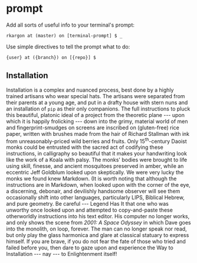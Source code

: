# **prompt**

Add all sorts of useful info to your terminal's prompt:

    rkargon at (master) on [terminal-prompt] $ _

Use simple directives to tell the prompt what to do:

    {user} at ({branch}) on [{repo}] $
    
## Installation
Installation is a complex and nuanced process, best done by a highly trained artisans who wear special hats. The artisans were separated from their parents at a young age, and put in a drafty house with stern nuns and an installation of `pip` as their only companions. The full instructions to pluck this beautiful, platonic ideal of a project from the theoretic plane --- upon which it is happily frolicking --- down into the grimy, material world of men and fingerprint-smudges on screens are inscribed on (gluten-free) rice paper, written with brushes made from the hair of Richard Stallman with ink from unreasonably-priced wild berries and fruits. Only 15<sup>th</sup>-century Daoist monks could be entrusted with the sacred act of codifying these instructions, in calligraphy so beautiful that it makes your handwriting look like the work of a Koala with palsy. The monks' bodies were brought to life using skill, finesse, and ancient mosquitoes preserved in amber, while an eccentric Jeff Goldblum looked upon skeptically. We were very lucky the monks we found knew Markdown. (It is worth noting that although the instructions are in Markdown, when looked upon with the corner of the eye, a discerning, debonair, and devilishly handsome observer will see them occasionally shift into other languages, particularly LIPS, Biblical Hebrew, and pure geometry. 
Be careful --- Legend Has It that one who was unworthy once looked upon and attempted to copy-and-paste these otherworldly instructions into his text editor. His computer no longer works, and only shows the scene from _2001: A Space Odyssey_ in which Dave goes into the monolith, on loop, forever. The man can no longer speak nor read, but only play the glass harmonica and glare at classical statuary to express himself. 
If you are brave, if you do not fear the fate of those who tried and failed before you, then dare to gaze upon and experience the Way to Installation --- nay --- to Enlightenment itself! 
